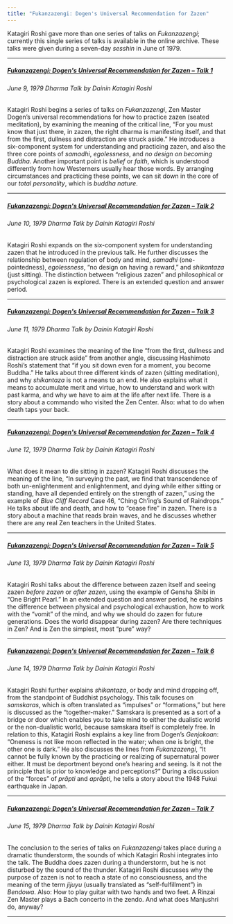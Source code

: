 ```yaml
---
title: "Fukanzazengi: Dogen's Universal Recommendation for Zazen"
---
```


Katagiri Roshi gave more than one series of talks on *Fukanzazengi*; currently this single series of talks is available in the online archive. These talks were given during a seven-day *sesshin* in June of 1979.

---

##### [*Fukanzazengi*: Dogen's Universal Recommendation for Zazen – Talk 1](1979-06-09-Fukanzazengi-Talk-1)
###### June 9, 1979 Dharma Talk by Dainin Katagiri Roshi

Katagiri Roshi begins a series of talks on *Fukanzazengi*, Zen Master Dogen’s universal recommendations for how to practice zazen (seated meditation), by examining the meaning of the critical line, “For you must know that just there, in zazen, the right dharma is manifesting itself, and that from the first, dullness and distraction are struck aside.” He introduces a six-component system for understanding and practicing zazen, and also the three core points of *samadhi*, *egolessness*, and *no design on becoming Buddha*. Another important point is *belief* or *faith*, which is understood differently from how Westerners usually hear those words. By arranging circumstances and practicing these points, we can sit down in the core of our *total personality*, which is *buddha nature*. 

---

##### [*Fukanzazengi*: Dogen's Universal Recommendation for Zazen – Talk 2](1979-06-10-Fukanzazengi-Talk-2)
###### June 10, 1979 Dharma Talk by Dainin Katagiri Roshi

Katagiri Roshi expands on the six-component system for understanding zazen that he introduced in the previous talk. He further discusses the relationship between regulation of body and mind, *samadhi* (one-pointedness), *egolessness*, “no design on having a reward,” and *shikantaza* (just sitting). The distinction between “religious zazen” and philosophical or psychological zazen is explored. There is an extended question and answer period.

---

##### [*Fukanzazengi*: Dogen's Universal Recommendation for Zazen – Talk 3](1979-06-11-Fukanzazengi-Talk-3)
###### June 11, 1979 Dharma Talk by Dainin Katagiri Roshi

Katagiri Roshi examines the meaning of the line “from the first, dullness and distraction are struck aside” from another angle, discussing Hashimoto Roshi’s statement that “if you sit down even for a moment, you become Buddha.” He talks about three different kinds of zazen (sitting meditation), and why *shikantaza* is not a means to an end. He also explains what it means to accumulate merit and virtue, how to understand and work with past karma, and why we have to aim at the life after next life. There is a story about a commando who visited the Zen Center. Also: what to do when death taps your back. 

---

##### [*Fukanzazengi*: Dogen's Universal Recommendation for Zazen – Talk 4](1979-06-12-Fukanzazengi-Talk-4)
###### June 12, 1979 Dharma Talk by Dainin Katagiri Roshi

What does it mean to die sitting in zazen? Katagiri Roshi discusses the meaning of the line, “In surveying the past, we find that transcendence of both un-enlightenment and enlightenment, and dying while either sitting or standing, have all depended entirely on the strength of zazen,” using the example of *Blue Cliff Record* Case 46, “Ching Ch’ing’s Sound of Raindrops.” He talks about life and death, and how to “cease fire” in zazen. There is a story about a machine that reads brain waves, and he discusses whether there are any real Zen teachers in the United States. 

---

##### [*Fukanzazengi*: Dogen's Universal Recommendation for Zazen – Talk 5](1979-06-13-Fukanzazengi-Talk-5)
###### June 13, 1979 Dharma Talk by Dainin Katagiri Roshi

Katagiri Roshi talks about the difference between zazen itself and seeing zazen *before zazen* or *after zazen*, using the example of Gensha Shibi in “One Bright Pearl.” In an extended question and answer period, he explains the difference between physical and psychological exhaustion, how to work with the “vomit” of the mind, and why we should do zazen for future generations. Does the world disappear during zazen? Are there techniques in Zen? And is Zen the simplest, most “pure” way?

---

##### [*Fukanzazengi*: Dogen's Universal Recommendation for Zazen – Talk 6](1979-06-14-Fukanzazengi-Talk-6)
###### June 14, 1979 Dharma Talk by Dainin Katagiri Roshi

Katagiri Roshi further explains *shikantaza*, or body and mind dropping off, from the standpoint of Buddhist psychology. This talk focuses on *samskaras*, which is often translated as “impulses” or “formations,” but here is discussed as the “together-maker.” Samskara is presented as a sort of a bridge or door which enables you to take mind to either the dualistic world or the non-dualistic world, because samskara itself is completely free. In relation to this, Katagiri Roshi explains a key line from Dogen’s *Genjokoan*: “Oneness is not like moon reflected in the water; when one is bright, the other one is dark.” He also discusses the lines from *Fukanzazengi*, “It cannot be fully known by the practicing or realizing of supernatural power either. It must be deportment beyond one’s hearing and seeing. Is it not the principle that is prior to knowledge and perceptions?” During a discussion of the “forces” of *prāpti* and *aprāpti*, he tells a story about the 1948 Fukui earthquake in Japan.

---

##### [*Fukanzazengi*: Dogen's Universal Recommendation for Zazen – Talk 7](1979-06-15-Fukanzazengi-Talk-7)
###### June 15, 1979 Dharma Talk by Dainin Katagiri Roshi

The conclusion to the series of talks on *Fukanzazengi* takes place during a dramatic thunderstorm, the sounds of which Katagiri Roshi integrates into the talk. The Buddha does zazen during a thunderstorm, but he is not disturbed by the sound of the thunder. Katagiri Roshi discusses why the purpose of zazen is not to reach a state of no consciousness, and the meaning of the term *jijuyu* (usually translated as “self-fulfillment”) in *Bendowa*. Also: How to play guitar with two hands and two feet. A Rinzai Zen Master plays a Bach concerto in the zendo. And what does Manjushri do, anyway?

---